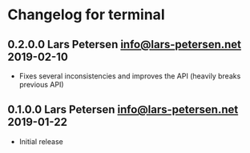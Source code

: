 # Changelog for terminal

## 0.2.0.0 Lars Petersen <info@lars-petersen.net> 2019-02-10

* Fixes several inconsistencies and improves the API
  (heavily breaks previous API)

## 0.1.0.0 Lars Petersen <info@lars-petersen.net> 2019-01-22

* Initial release
